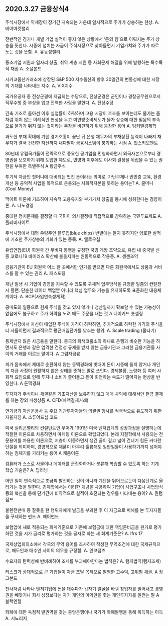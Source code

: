 ## 2020.3.27 금융상식4

주식시장에서 약세장이 장기간 지속되는 가운데 일시적으로 주가가 상승하는 현상.
A. 베어마켓랠리

전반적인 경기나 개별 기업 실적이 좋지 않은 상황에서 ‘돈의 힘’으로 이뤄지는 주가 상승을 뜻한다. 시중에 넘치는 자금이 주식시장으로 찾아들면서 기업가치와 주가가 따로 노는 것을 뜻함.
A. 유동성랠리.

중소기업 지원과 일자리 창출, 취약 계층 지원 등 사회문제 해결을 위해 발행하는 특수목적 채권
A. 소셜본드

시카고옵션거래소에 상장된 S&P 500 지수옵션의 향후 30일간의 변동성에 대한 시장의 기대를 나타내는 지수.
A. VIX지수

국가유공자 중 전상군경에 지급되는 수당으로, 전상군경은 군인이나 경찰공무원으로서 직무수행 중 부상을 입고 전역한 사람을 말한다.
A. 전상수당

긴축 기조로 돌아선 이후 실업률이 하락하며 고용 시장이 호조를 보이는데도 물가는 좀처럼 뛰지 않는 이례적인 현상을 두고 미연방준비제도가 물가 상승에 대한 믿음의 부족으로 물가가 뛰지 않는 것이라는 주장을 비판하기 위해 등장한 용어
A. 팅커벨경제학

과도한 부채 확대에 기댄 경기호황이 끝난 뒤 은행 채무자의 부채상환 능력이 나빠져 채무자가 결국 건전한 자산까지 내다팔아 금융시스템이 붕괴하는 시점
A. 민스키모멘트

80년대 유럽국가들이 전략적으로 중요한 공기업을 민영화하면서 외국자본으로부터 경영권을 보호하기 위해 도입한 제도로, 민영화 이후에도 이사회 결정을 뒤집을 수 있는 권한을 부여한 특별주식
A 황금주식

투기적 자금인 핫머니에 대비되는 멋진 돈이라는 의미로, 가난구제나 빈민층 교육, 환경개선 등 공익적 사업을 목적으로 운용되는 사회적자본을 뜻하는 용어는?
A. 쿨머니(Cool Money)

맥이트 이론에 기초하여 지속적 고용유지와 부가가치 창출을 동시에 성취한다는 경영이론.
A. 나노경영

중대한 정치문제를 결정할 때 국민이 의사결정에 직접적으로 참여하는 국민투표제도
A. 플레비사이트

주식시장에서 대형 우량주인 블루칩(blue chips) 반열에는 들지 못하지만 양호한 실적에 기초한 주가상승의 기회가 있는 종목.
A. 옐로우칩

유럽연합(EU) 회원국 간 무비자 통행을 규정한 국경 개방 조약으로,  유럽 내 중국발 신종 코로나19 바이러스 확산에 불을지피는 원동력으로 작용중.
A. 솅겐조약

금융기관이 EU 회원국 어느 한 곳에서만 인가를 받으면 다른 회원국에서도 상품과 서비스를 팔 수 있는 권리
A. 패스포팅

재난 발생 시 기업이 경영을 지속할 수 있도록 구체적 업무방식을 규정한 일종의 컨틴전시 플랜. 단순한 데이터 백업뿐 아니라 핵심 업무와 기능을 유지하도록 표준화한 대응체계이다.
A. BCP(사업연속성계획)

공매도의 일종으로 현재 주식을 갖고 있지 않거나 청산일까지 확보할 수 있는 가능성이 없음에도 불구하고 주가 하락을 노려 매도 주문을 내는 것
A 네이키드 숏셀링

주식시장에서 자신이 매입한 주식이 가격이 하락하면, 추가적으로 하락한 가격의 주식을 더 사들이면서 결과적으로 평균매입단가를 낮추는 행위.
A. Scale trading (물타기)

통제받지 않은 사금융을 말한다. 중국의 회색코뿔소의 하나로 은행과 비슷한 기능을 하면서도 은행과 같은 엄격한 건정성 규제를 받지 않는 금융기관과 그러한 금융기관들 사이의 거래를 이르는 말이다.
A 그림자금융

피가 몸속에서 제대로 순환하지 않는 동맥경화에 빗대어 돈이 시중에 돌지 않거나 개인의 자금 사정이 원활하지 않은 상태를 뜻하는 말로 쓰인다. 경제불황, 노령화 등 여러 사회적 요인으로 인해 투자나 소비가 줄어들고 돈이 회전하는 속도가 떨어지는 현상을 반영한다.
A 돈맥경화

투자자가 주식이나 채권같은 기초자산을 보유하지 않고 매매 차익에 대해서만 현금 결제를 하는 장외 파생상품
A. CFD(차액결제거래)

연기금과 자산운용사 등 주요 기관투자자들의 의결권 행사를 적극적으로 유도하기 위한 자율지침
A. 스튜어드십 코드

미국 실리콘밸리의 컨설턴트인 무어가 1991년 미국 벤처업계의 성장과정을 설명하는데 적절한 이론으로 차용하면서 마케팅 이론으로 확립되었다. 본래 지질학에서 사용되는 전문용어를 차용한 이론으로, 지층이 이동하면서 생긴 골이 깊고 넓어 건너기 힘든 커다란 단절을 의미하며, 경영학으로 제품이 아무리 훌륭해도 일반일들이 사용하기까지 넘어야 하는 침체기를 가리키는 용어
A 캐즘이론

컴퓨터가 스스로 사물이나 데이터를 군집화하거나 분류해 학습할 수 있도록 하는 기계 학습 기술은?
A. 딥러닝

어떤 일이 연속적으로 조금씩 발전하는 것이 아니라 계단을 뛰어오르듯이 다음단계로 올라가는 것을 말한다. 경제학에서는 이러한 개념을 차용하여 기업이 사업구조나 사업방식 등의 혁신을 통해 단기간에 비약적으로 실적이 호전되는 경우를 나타내는 용어?
A. 퀀텀점프

불완전판매 등 잘못을 한 행위자에게 벌금을 부과한 후 이 자금으로 피해를 본 투자자들을 구제하는 펀드
A. 페어펀드

보험업에 새로 적용되는 회계기준으로 기존에 보험금에 대한 책임준비금을 원가로 평가하던 것을 시가 금리로 평가하는 것을 골자로 하는 새 회계기준은?
A. Ifrs 17

국제상업회의소에서 각국의 무역 용어를 조사하여 작성한 무역조건에 대한 국제규칙으로, 매도인과 매수인 사이의 의무를 규정함.
A. 인코텀즈

수요자의 탄력성에 반비례하여 조세를 부과해야한다는 법칙은?
A. 램지법칙(램지조세)

리스크가 상대적으로 큰 기업들이 자금 조달 목적으로 발행한 고수익, 고위험 채권. 
A 정크본드

천사처럼 나타나 벤처기업에 돈을 대주다가 갑자기 얼굴을 바꿔 창업자를 밀어내고 경영권을 빼앗거나 회사 성장보다는 자기 개인의 이익만을 좇는 개인투자자를 일컫는 말
A 블랙엔젤

화폐에 대한 독점적 발권역을 갖는 중앙은행이나 국가가 화폐발행을 통해 획득하는 이득
A. 시뇨리지